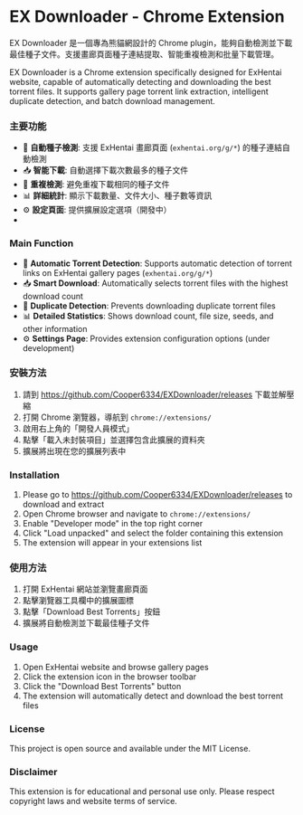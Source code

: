 # EX Downloader - Chrome Extension
EX Downloader 是一個專為熊貓網設計的 Chrome plugin，能夠自動檢測並下載最佳種子文件。支援畫廊頁面種子連結提取、智能重複檢測和批量下載管理。

EX Downloader is a Chrome extension specifically designed for ExHentai website, capable of automatically detecting and downloading the best torrent files. It supports gallery page torrent link extraction, intelligent duplicate detection, and batch download management.

### 主要功能
- 🎯 **自動種子檢測**: 支援 ExHentai 畫廊頁面 (`exhentai.org/g/*`) 的種子連結自動檢測
- 📥 **智能下載**: 自動選擇下載次數最多的種子文件
- 🚫 **重複檢測**: 避免重複下載相同的種子文件
- 📊 **詳細統計**: 顯示下載數量、文件大小、種子數等資訊
- ⚙️ **設定頁面**: 提供擴展設定選項（開發中）
- 
### Main Function
- 🎯 **Automatic Torrent Detection**: Supports automatic detection of torrent links on ExHentai gallery pages (`exhentai.org/g/*`)
- 📥 **Smart Download**: Automatically selects torrent files with the highest download count
- 🚫 **Duplicate Detection**: Prevents downloading duplicate torrent files
- 📊 **Detailed Statistics**: Shows download count, file size, seeds, and other information
- ⚙️ **Settings Page**: Provides extension configuration options (under development)


### 安裝方法

1. 請到 https://github.com/Cooper6334/EXDownloader/releases 下載並解壓縮
2. 打開 Chrome 瀏覽器，導航到 `chrome://extensions/`
3. 啟用右上角的「開發人員模式」
4. 點擊「載入未封裝項目」並選擇包含此擴展的資料夾
5. 擴展將出現在您的擴展列表中
   
### Installation
1. Please go to https://github.com/Cooper6334/EXDownloader/releases to download and extract
2. Open Chrome browser and navigate to `chrome://extensions/`
3. Enable "Developer mode" in the top right corner
4. Click "Load unpacked" and select the folder containing this extension
5. The extension will appear in your extensions list

### 使用方法
1. 打開 ExHentai 網站並瀏覽畫廊頁面
2. 點擊瀏覽器工具欄中的擴展圖標
3. 點擊「Download Best Torrents」按鈕
4. 擴展將自動檢測並下載最佳種子文件

### Usage
1. Open ExHentai website and browse gallery pages
2. Click the extension icon in the browser toolbar
3. Click the "Download Best Torrents" button
4. The extension will automatically detect and download the best torrent files


### License

This project is open source and available under the MIT License.


### Disclaimer

This extension is for educational and personal use only. Please respect copyright laws and website terms of service.
